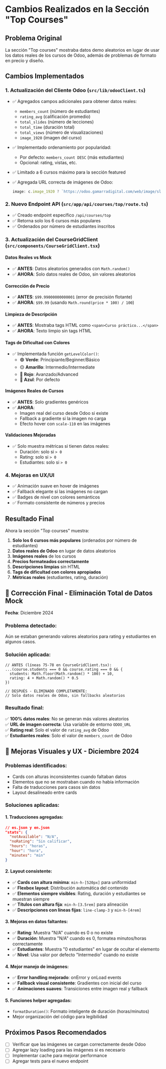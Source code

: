 # Cambios Realizados en la Sección "Top Courses"

## Problema Original
La sección "Top courses" mostraba datos demo aleatorios en lugar de usar los datos reales de los cursos de Odoo, además de problemas de formato en precio y diseño.

## Cambios Implementados

### 1. **Actualización del Cliente Odoo (`src/lib/odooClient.ts`)**
- ✅ Agregados campos adicionales para obtener datos reales:
  - `members_count` (número de estudiantes)
  - `rating_avg` (calificación promedio)
  - `total_slides` (número de lecciones)
  - `total_time` (duración total)
  - `total_views` (número de visualizaciones)
  - `image_1920` (imagen del curso)

- ✅ Implementado ordenamiento por popularidad:
  - Por defecto: `members_count DESC` (más estudiantes)
  - Opcional: rating, vistas, etc.

- ✅ Limitado a 6 cursos máximo para la sección featured

- ✅ Agregada URL correcta de imágenes de Odoo:
  ```typescript
  image: c.image_1920 ? `https://odoo.gamarradigital.com/web/image/slide.channel/${c.id}/image_1920` : null
  ```

### 2. **Nuevo Endpoint API (`src/app/api/courses/top/route.ts`)**
- ✅ Creado endpoint específico `/api/courses/top`
- ✅ Retorna solo los 6 cursos más populares
- ✅ Ordenados por número de estudiantes inscritos

### 3. **Actualización del CourseGridClient (`src/components/CourseGridClient.tsx`)**

#### Datos Reales vs Mock
- ✅ **ANTES**: Datos aleatorios generados con `Math.random()`
- ✅ **AHORA**: Solo datos reales de Odoo, sin valores aleatorios

#### Corrección de Precio
- ✅ **ANTES**: `$99.99000000000001` (error de precisión flotante)
- ✅ **AHORA**: `$99.99` (usando `Math.round(price * 100) / 100`)

#### Limpieza de Descripción
- ✅ **ANTES**: Mostraba tags HTML como `<span>Curso práctico...</span>`
- ✅ **AHORA**: Texto limpio sin tags HTML

#### Tags de Dificultad con Colores
- ✅ Implementada función `getLevelColor()`:
  - 🟢 **Verde**: Principiante/Beginner/Básico
  - 🟡 **Amarillo**: Intermedio/Intermediate  
  - 🔴 **Rojo**: Avanzado/Advanced
  - 🔵 **Azul**: Por defecto

#### Imágenes Reales de Cursos
- ✅ **ANTES**: Solo gradientes genéricos
- ✅ **AHORA**: 
  - Imagen real del curso desde Odoo si existe
  - Fallback a gradiente si la imagen no carga
  - Efecto hover con `scale-110` en las imágenes

#### Validaciones Mejoradas
- ✅ Solo muestra métricas si tienen datos reales:
  - Duración: solo si `> 0`
  - Rating: solo si `> 0` 
  - Estudiantes: solo si `> 0`

### 4. **Mejoras en UX/UI**
- ✅ Animación suave en hover de imágenes
- ✅ Fallback elegante si las imágenes no cargan
- ✅ Badges de nivel con colores semánticos
- ✅ Formato consistente de números y precios

## Resultado Final

Ahora la sección "Top courses" muestra:
1. **Solo los 6 cursos más populares** (ordenados por número de estudiantes)
2. **Datos reales de Odoo** en lugar de datos aleatorios
3. **Imágenes reales** de los cursos
4. **Precios formateados correctamente**
5. **Descripciones limpias** sin HTML
6. **Tags de dificultad con colores apropiados**
7. **Métricas reales** (estudiantes, rating, duración)

## 🔧 Corrección Final - Eliminación Total de Datos Mock
**Fecha**: Diciembre 2024

### Problema detectado:
Aún se estaban generando valores aleatorios para rating y estudiantes en algunos casos.

### Solución aplicada:
```tsx
// ANTES (líneas 75-78 en CourseGridClient.tsx):
...(course.students === 0 && course.rating === 0 && {
  students: Math.floor(Math.random() * 100) + 10,
  rating: 4 + Math.random() * 0.5
})

// DESPUÉS - ELIMINADO COMPLETAMENTE:
// Solo datos reales de Odoo, sin fallbacks aleatorios
```

### Resultado final:
✅ **100% datos reales**: No se generan más valores aleatorios  
✅ **URL de imagen correcta**: Usa variable de entorno `ODOO_URL`  
✅ **Rating real**: Solo el valor de `rating_avg` de Odoo  
✅ **Estudiantes reales**: Solo el valor de `members_count` de Odoo

## 🎨 Mejoras Visuales y UX - Diciembre 2024

### Problemas identificados:
- Cards con alturas inconsistentes cuando faltaban datos
- Elementos que no se mostraban cuando no había información
- Falta de traducciones para casos sin datos
- Layout desalineado entre cards

### Soluciones aplicadas:

#### 1. **Traducciones agregadas**:
```json
// es.json y en.json
"stats": {
  "notAvailable": "N/A",
  "noRating": "Sin calificar", 
  "hours": "horas",
  "hour": "hora",
  "minutes": "min"
}
```

#### 2. **Layout consistente**:
- ✅ **Cards con altura mínima**: `min-h-[520px]` para uniformidad
- ✅ **Flexbox layout**: Distribución automática del contenido
- ✅ **Elementos siempre visibles**: Rating, duración y estudiantes se muestran siempre
- ✅ **Títulos con altura fija**: `min-h-[3.5rem]` para alineación
- ✅ **Descripciones con líneas fijas**: `line-clamp-3` y `min-h-[4rem]`

#### 3. **Mejoras en datos faltantes**:
- ✅ **Rating**: Muestra "N/A" cuando es 0 o no existe
- ✅ **Duración**: Muestra "N/A" cuando es 0, formatea minutos/horas correctamente
- ✅ **Estudiantes**: Muestra "0 estudiantes" en lugar de ocultar el elemento
- ✅ **Nivel**: Usa valor por defecto "Intermedio" cuando no existe

#### 4. **Mejor manejo de imágenes**:
- ✅ **Error handling mejorado**: onError y onLoad events
- ✅ **Fallback visual consistente**: Gradientes con inicial del curso
- ✅ **Animaciones suaves**: Transiciones entre imagen real y fallback

#### 5. **Funciones helper agregadas**:
- `formatDuration()`: Formato inteligente de duración (horas/minutos)
- Mejor organización del código para legibilidad

## Próximos Pasos Recomendados
- [ ] Verificar que las imágenes se cargan correctamente desde Odoo
- [ ] Agregar lazy loading para las imágenes si es necesario
- [ ] Implementar cache para mejorar performance
- [ ] Agregar tests para el nuevo endpoint
